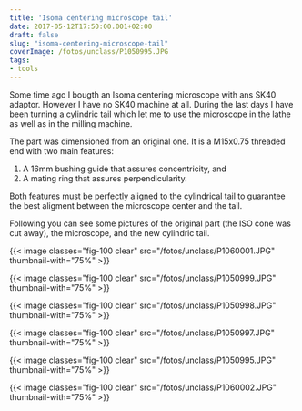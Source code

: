```yaml
---
title: 'Isoma centering microscope tail'
date: 2017-05-12T17:50:00.001+02:00
draft: false
slug: "isoma-centering-microscope-tail"
coverImage: /fotos/unclass/P1050995.JPG
tags: 
- tools
---
```



Some time ago I bougth an Isoma centering microscope with ans SK40 adaptor. However I have no SK40 machine at all. During the last days I have been turning a cylindric tail which let me to use the microscope in the lathe as well as in the milling machine.  
  
The part was dimensioned from an original one. It is a M15x0.75 threaded end with two main features:  


1.  A 16mm bushing guide that assures concentricity, and
2.  A mating ring that assures perpendicularity.


Both features must be perfectly aligned to the cylindrical tail to guarantee the best aligment between the microscope center and the tail.  
  
Following you can see some pictures of the original part (the ISO cone was cut away), the microscope, and the new cylindric tail.  
  


{{< image classes="fig-100 clear"  src="/fotos/unclass/P1060001.JPG" thumbnail-with="75%" >}}

  


{{< image classes="fig-100 clear"  src="/fotos/unclass/P1050999.JPG" thumbnail-with="75%" >}}

  


{{< image classes="fig-100 clear"  src="/fotos/unclass/P1050998.JPG" thumbnail-with="75%" >}}

  


{{< image classes="fig-100 clear"  src="/fotos/unclass/P1050997.JPG" thumbnail-with="75%" >}}

  


{{< image classes="fig-100 clear"  src="/fotos/unclass/P1050995.JPG" thumbnail-with="75%" >}}

  


{{< image classes="fig-100 clear"  src="/fotos/unclass/P1060002.JPG" thumbnail-with="75%" >}}